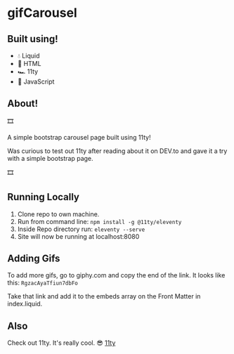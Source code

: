 # **gifCarousel**

## **Built using!**

 - 💧 Liquid
 - 📰 HTML
 - 🏎 11ty
 - 📜 JavaScript
 
## **About!**

🎞

A simple bootstrap carousel page built
using 11ty! 

Was curious to test out 11ty
after reading about it on DEV.to and gave
it a try with a simple bootstrap page.

🎞

## **Running Locally**

  1. Clone repo to own machine.
  2. Run from command line: `npm install -g @11ty/eleventy`
  3. Inside Repo directory run: `eleventy --serve`
  4. Site will now be running at localhost:8080
  
## **Adding Gifs**

To add more gifs, go to giphy.com and copy the end of
the link. It looks like this: `RgzacAyaTfiun7dbFo`

Take that link and add it to the embeds array on the 
Front Matter in index.liquid.

## **Also**

Check out 11ty. It's really cool. 😎
	[11ty](https://www.11ty.dev/)
  
